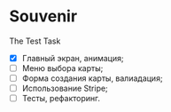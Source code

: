 # Souvenir
The Test Task
- [x] Главный экран, анимация;
- [ ] Меню выбора карты;
- [ ] Форма создания карты, валиадация;
- [ ] Использование Stripe;
- [ ] Тесты, рефакторинг.
